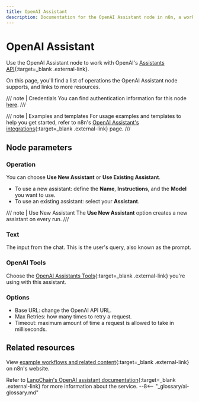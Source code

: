 ```yaml
---
title: OpenAI Assistant
description: Documentation for the OpenAI Assistant node in n8n, a workflow automation platform. Includes details of operations and configuration, and links to examples and credentials information.
---
```


# OpenAI Assistant

Use the OpenAI Assistant node to work with OpenAI's [Assistants API](https://platform.openai.com/docs/assistants/overview){:target=_blank .external-link}.

On this page, you'll find a list of operations the OpenAI Assistant node supports, and links to more resources.

///  note  | Credentials
You can find authentication information for this node [here](/integrations/builtin/credentials/openai/).
///

///  note  | Examples and templates
For usage examples and templates to help you get started, refer to n8n's [OpenAI Assistant's integrations](https://n8n.io/integrations/openai-assistant/){:target=_blank .external-link} page.
///	

## Node parameters

### Operation

You can choose **Use New Assistant** or **Use Existing Assistant**.

* To use a new assistant: define the **Name**, **Instructions**, and the **Model** you want to use.
* To use an existing assistant: select your **Assistant**.

/// note | Use New Assistant
The **Use New Assistant** option creates a new assistant on every run.
///

### Text

The input from the chat. This is the user's query, also known as the prompt.

### OpenAI Tools

Choose the [OpenAI Assistants Tools](https://platform.openai.com/docs/assistants/tools){:target=_blank .external-link} you're using with this assistant.

### Options

* Base URL: change the OpenAI API URL.
* Max Retries: how many times to retry a request.
* Timeout: maximum amount of time a request is allowed to take in milliseconds.

## Related resources

View [example workflows and related content](https://n8n.io/integrations/openai-assistant/){:target=_blank .external-link} on n8n's website.

Refer to [LangChain's OpenAI assistant documentation](https://js.langchain.com/docs/modules/agents/agent_types/openai_assistant){:target=_blank .external-link} for more information about the service.
--8<-- "_glossary/ai-glossary.md"
